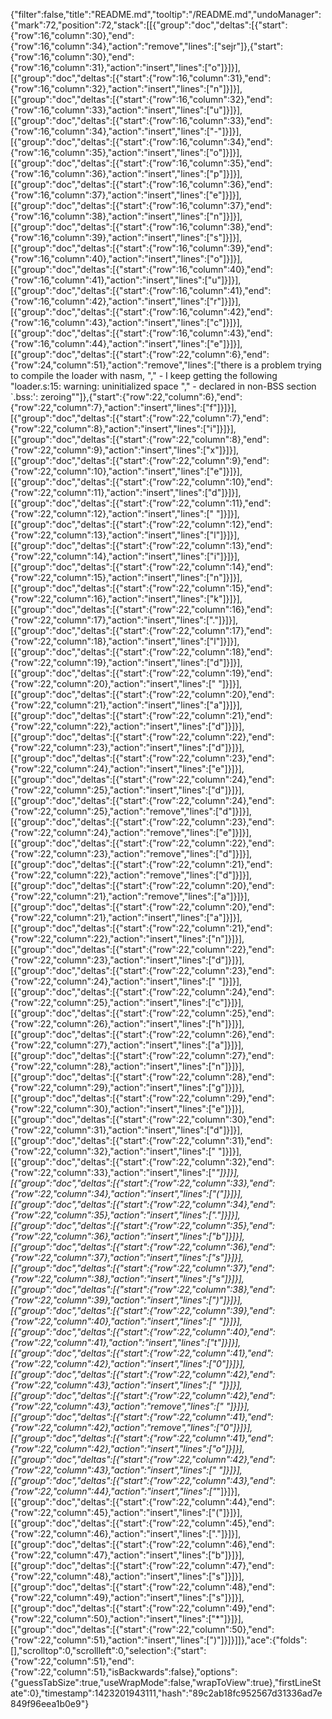 {"filter":false,"title":"README.md","tooltip":"/README.md","undoManager":{"mark":72,"position":72,"stack":[[{"group":"doc","deltas":[{"start":{"row":16,"column":30},"end":{"row":16,"column":34},"action":"remove","lines":["sejr"]},{"start":{"row":16,"column":30},"end":{"row":16,"column":31},"action":"insert","lines":["o"]}]}],[{"group":"doc","deltas":[{"start":{"row":16,"column":31},"end":{"row":16,"column":32},"action":"insert","lines":["n"]}]}],[{"group":"doc","deltas":[{"start":{"row":16,"column":32},"end":{"row":16,"column":33},"action":"insert","lines":["u"]}]}],[{"group":"doc","deltas":[{"start":{"row":16,"column":33},"end":{"row":16,"column":34},"action":"insert","lines":["-"]}]}],[{"group":"doc","deltas":[{"start":{"row":16,"column":34},"end":{"row":16,"column":35},"action":"insert","lines":["o"]}]}],[{"group":"doc","deltas":[{"start":{"row":16,"column":35},"end":{"row":16,"column":36},"action":"insert","lines":["p"]}]}],[{"group":"doc","deltas":[{"start":{"row":16,"column":36},"end":{"row":16,"column":37},"action":"insert","lines":["e"]}]}],[{"group":"doc","deltas":[{"start":{"row":16,"column":37},"end":{"row":16,"column":38},"action":"insert","lines":["n"]}]}],[{"group":"doc","deltas":[{"start":{"row":16,"column":38},"end":{"row":16,"column":39},"action":"insert","lines":["s"]}]}],[{"group":"doc","deltas":[{"start":{"row":16,"column":39},"end":{"row":16,"column":40},"action":"insert","lines":["o"]}]}],[{"group":"doc","deltas":[{"start":{"row":16,"column":40},"end":{"row":16,"column":41},"action":"insert","lines":["u"]}]}],[{"group":"doc","deltas":[{"start":{"row":16,"column":41},"end":{"row":16,"column":42},"action":"insert","lines":["r"]}]}],[{"group":"doc","deltas":[{"start":{"row":16,"column":42},"end":{"row":16,"column":43},"action":"insert","lines":["c"]}]}],[{"group":"doc","deltas":[{"start":{"row":16,"column":43},"end":{"row":16,"column":44},"action":"insert","lines":["e"]}]}],[{"group":"doc","deltas":[{"start":{"row":22,"column":6},"end":{"row":24,"column":51},"action":"remove","lines":["there is a problem trying to compile the loader with nasm, ","    - I keep getting the following \"loader.s:15: warning: uninitialized space ","    - declared in non-BSS section `.bss:': zeroing\""]},{"start":{"row":22,"column":6},"end":{"row":22,"column":7},"action":"insert","lines":["f"]}]}],[{"group":"doc","deltas":[{"start":{"row":22,"column":7},"end":{"row":22,"column":8},"action":"insert","lines":["i"]}]}],[{"group":"doc","deltas":[{"start":{"row":22,"column":8},"end":{"row":22,"column":9},"action":"insert","lines":["x"]}]}],[{"group":"doc","deltas":[{"start":{"row":22,"column":9},"end":{"row":22,"column":10},"action":"insert","lines":["e"]}]}],[{"group":"doc","deltas":[{"start":{"row":22,"column":10},"end":{"row":22,"column":11},"action":"insert","lines":["d"]}]}],[{"group":"doc","deltas":[{"start":{"row":22,"column":11},"end":{"row":22,"column":12},"action":"insert","lines":[" "]}]}],[{"group":"doc","deltas":[{"start":{"row":22,"column":12},"end":{"row":22,"column":13},"action":"insert","lines":["l"]}]}],[{"group":"doc","deltas":[{"start":{"row":22,"column":13},"end":{"row":22,"column":14},"action":"insert","lines":["i"]}]}],[{"group":"doc","deltas":[{"start":{"row":22,"column":14},"end":{"row":22,"column":15},"action":"insert","lines":["n"]}]}],[{"group":"doc","deltas":[{"start":{"row":22,"column":15},"end":{"row":22,"column":16},"action":"insert","lines":["k"]}]}],[{"group":"doc","deltas":[{"start":{"row":22,"column":16},"end":{"row":22,"column":17},"action":"insert","lines":["."]}]}],[{"group":"doc","deltas":[{"start":{"row":22,"column":17},"end":{"row":22,"column":18},"action":"insert","lines":["l"]}]}],[{"group":"doc","deltas":[{"start":{"row":22,"column":18},"end":{"row":22,"column":19},"action":"insert","lines":["d"]}]}],[{"group":"doc","deltas":[{"start":{"row":22,"column":19},"end":{"row":22,"column":20},"action":"insert","lines":[" "]}]}],[{"group":"doc","deltas":[{"start":{"row":22,"column":20},"end":{"row":22,"column":21},"action":"insert","lines":["a"]}]}],[{"group":"doc","deltas":[{"start":{"row":22,"column":21},"end":{"row":22,"column":22},"action":"insert","lines":["d"]}]}],[{"group":"doc","deltas":[{"start":{"row":22,"column":22},"end":{"row":22,"column":23},"action":"insert","lines":["d"]}]}],[{"group":"doc","deltas":[{"start":{"row":22,"column":23},"end":{"row":22,"column":24},"action":"insert","lines":["e"]}]}],[{"group":"doc","deltas":[{"start":{"row":22,"column":24},"end":{"row":22,"column":25},"action":"insert","lines":["d"]}]}],[{"group":"doc","deltas":[{"start":{"row":22,"column":24},"end":{"row":22,"column":25},"action":"remove","lines":["d"]}]}],[{"group":"doc","deltas":[{"start":{"row":22,"column":23},"end":{"row":22,"column":24},"action":"remove","lines":["e"]}]}],[{"group":"doc","deltas":[{"start":{"row":22,"column":22},"end":{"row":22,"column":23},"action":"remove","lines":["d"]}]}],[{"group":"doc","deltas":[{"start":{"row":22,"column":21},"end":{"row":22,"column":22},"action":"remove","lines":["d"]}]}],[{"group":"doc","deltas":[{"start":{"row":22,"column":20},"end":{"row":22,"column":21},"action":"remove","lines":["a"]}]}],[{"group":"doc","deltas":[{"start":{"row":22,"column":20},"end":{"row":22,"column":21},"action":"insert","lines":["a"]}]}],[{"group":"doc","deltas":[{"start":{"row":22,"column":21},"end":{"row":22,"column":22},"action":"insert","lines":["n"]}]}],[{"group":"doc","deltas":[{"start":{"row":22,"column":22},"end":{"row":22,"column":23},"action":"insert","lines":["d"]}]}],[{"group":"doc","deltas":[{"start":{"row":22,"column":23},"end":{"row":22,"column":24},"action":"insert","lines":[" "]}]}],[{"group":"doc","deltas":[{"start":{"row":22,"column":24},"end":{"row":22,"column":25},"action":"insert","lines":["c"]}]}],[{"group":"doc","deltas":[{"start":{"row":22,"column":25},"end":{"row":22,"column":26},"action":"insert","lines":["h"]}]}],[{"group":"doc","deltas":[{"start":{"row":22,"column":26},"end":{"row":22,"column":27},"action":"insert","lines":["a"]}]}],[{"group":"doc","deltas":[{"start":{"row":22,"column":27},"end":{"row":22,"column":28},"action":"insert","lines":["n"]}]}],[{"group":"doc","deltas":[{"start":{"row":22,"column":28},"end":{"row":22,"column":29},"action":"insert","lines":["g"]}]}],[{"group":"doc","deltas":[{"start":{"row":22,"column":29},"end":{"row":22,"column":30},"action":"insert","lines":["e"]}]}],[{"group":"doc","deltas":[{"start":{"row":22,"column":30},"end":{"row":22,"column":31},"action":"insert","lines":["d"]}]}],[{"group":"doc","deltas":[{"start":{"row":22,"column":31},"end":{"row":22,"column":32},"action":"insert","lines":[" "]}]}],[{"group":"doc","deltas":[{"start":{"row":22,"column":32},"end":{"row":22,"column":33},"action":"insert","lines":["*"]}]}],[{"group":"doc","deltas":[{"start":{"row":22,"column":33},"end":{"row":22,"column":34},"action":"insert","lines":["("]}]}],[{"group":"doc","deltas":[{"start":{"row":22,"column":34},"end":{"row":22,"column":35},"action":"insert","lines":["."]}]}],[{"group":"doc","deltas":[{"start":{"row":22,"column":35},"end":{"row":22,"column":36},"action":"insert","lines":["b"]}]}],[{"group":"doc","deltas":[{"start":{"row":22,"column":36},"end":{"row":22,"column":37},"action":"insert","lines":["s"]}]}],[{"group":"doc","deltas":[{"start":{"row":22,"column":37},"end":{"row":22,"column":38},"action":"insert","lines":["s"]}]}],[{"group":"doc","deltas":[{"start":{"row":22,"column":38},"end":{"row":22,"column":39},"action":"insert","lines":[")"]}]}],[{"group":"doc","deltas":[{"start":{"row":22,"column":39},"end":{"row":22,"column":40},"action":"insert","lines":[" "]}]}],[{"group":"doc","deltas":[{"start":{"row":22,"column":40},"end":{"row":22,"column":41},"action":"insert","lines":["t"]}]}],[{"group":"doc","deltas":[{"start":{"row":22,"column":41},"end":{"row":22,"column":42},"action":"insert","lines":["0"]}]}],[{"group":"doc","deltas":[{"start":{"row":22,"column":42},"end":{"row":22,"column":43},"action":"insert","lines":[" "]}]}],[{"group":"doc","deltas":[{"start":{"row":22,"column":42},"end":{"row":22,"column":43},"action":"remove","lines":[" "]}]}],[{"group":"doc","deltas":[{"start":{"row":22,"column":41},"end":{"row":22,"column":42},"action":"remove","lines":["0"]}]}],[{"group":"doc","deltas":[{"start":{"row":22,"column":41},"end":{"row":22,"column":42},"action":"insert","lines":["o"]}]}],[{"group":"doc","deltas":[{"start":{"row":22,"column":42},"end":{"row":22,"column":43},"action":"insert","lines":[" "]}]}],[{"group":"doc","deltas":[{"start":{"row":22,"column":43},"end":{"row":22,"column":44},"action":"insert","lines":["*"]}]}],[{"group":"doc","deltas":[{"start":{"row":22,"column":44},"end":{"row":22,"column":45},"action":"insert","lines":["("]}]}],[{"group":"doc","deltas":[{"start":{"row":22,"column":45},"end":{"row":22,"column":46},"action":"insert","lines":["."]}]}],[{"group":"doc","deltas":[{"start":{"row":22,"column":46},"end":{"row":22,"column":47},"action":"insert","lines":["b"]}]}],[{"group":"doc","deltas":[{"start":{"row":22,"column":47},"end":{"row":22,"column":48},"action":"insert","lines":["s"]}]}],[{"group":"doc","deltas":[{"start":{"row":22,"column":48},"end":{"row":22,"column":49},"action":"insert","lines":["s"]}]}],[{"group":"doc","deltas":[{"start":{"row":22,"column":49},"end":{"row":22,"column":50},"action":"insert","lines":["*"]}]}],[{"group":"doc","deltas":[{"start":{"row":22,"column":50},"end":{"row":22,"column":51},"action":"insert","lines":[")"]}]}]]},"ace":{"folds":[],"scrolltop":0,"scrollleft":0,"selection":{"start":{"row":22,"column":51},"end":{"row":22,"column":51},"isBackwards":false},"options":{"guessTabSize":true,"useWrapMode":false,"wrapToView":true},"firstLineState":0},"timestamp":1423201943111,"hash":"89c2ab18fc952567d31336ad7e849f96eea1b0e9"}